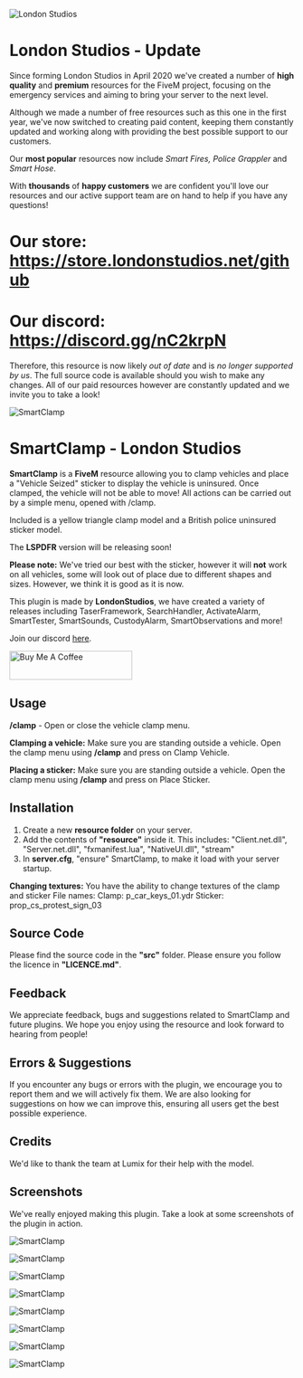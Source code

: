![London Studios](https://i.ibb.co/1mwSS1q/Untitled-design.png)

# London Studios - Update
Since forming London Studios in April 2020 we've created a number of **high quality** and **premium** resources for the FiveM project, focusing on the emergency services and aiming to bring your server to the next level.

Although we made a number of free resources such as this one in the first year, we've now switched to creating paid content, keeping them constantly updated and working along with providing the best possible support to our customers.

Our **most popular** resources now include *Smart Fires, Police Grappler* and *Smart Hose*.

With **thousands** of **happy customers** we are confident you'll love our resources and our active support team are on hand to help if you have any questions!

# Our store: https://store.londonstudios.net/github
# Our discord: https://discord.gg/nC2krpN

Therefore, this resource is now likely *out of date* and is *no longer supported by us*. The full source code is available should you wish to make any changes. All of our paid resources however are constantly updated and we invite you to take a look!

![SmartClamp](https://i.imgur.com/JMEbJpI.png)

# SmartClamp - London Studios
**SmartClamp** is a **FiveM** resource allowing you to clamp vehicles and place a "Vehicle Seized" sticker to display the vehicle is uninsured. Once clamped, the vehicle will not be able to move!
All actions can be carried out by a simple menu, opened with /clamp.

Included is a yellow triangle clamp model and a British police uninsured sticker model.

The **LSPDFR** version will be releasing soon!

**Please note:** We've tried our best with the sticker, however it will **not** work on all vehicles, some will look out of place due to different shapes and sizes. However, we think it is good as it is now.

This plugin is made by **LondonStudios**, we have created a variety of releases including TaserFramework, SearchHandler, ActivateAlarm, SmartTester, SmartSounds, CustodyAlarm, SmartObservations and more!	

Join our discord [here](https://discord.gg/AtPt9ND).

<a href="https://www.buymeacoffee.com/londonstudios" target="_blank"><img src="https://cdn.buymeacoffee.com/buttons/default-orange.png" alt="Buy Me A Coffee" style="height: 51px !important;width: 217px !important;" ></a>

## Usage
**/clamp** - Open or close the vehicle clamp menu.

**Clamping a vehicle:**
Make sure you are standing outside a vehicle. Open the clamp menu using **/clamp** and press on Clamp Vehicle.

**Placing a sticker:**
Make sure you are standing outside a vehicle. Open the clamp menu using **/clamp** and press on Place Sticker.

## Installation
 1.  Create a new **resource folder** on your server.
 2.  Add the contents of **"resource"** inside it. This includes:
"Client.net.dll", "Server.net.dll", "fxmanifest.lua", "NativeUI.dll", "stream"
3. In **server.cfg**, "ensure" SmartClamp, to make it load with your server startup.

**Changing textures:**
You have the ability to change textures of the clamp and sticker
File names:
Clamp: p_car_keys_01.ydr
Sticker: prop_cs_protest_sign_03
  
## Source Code
Please find the source code in the **"src"** folder. Please ensure you follow the licence in **"LICENCE.md"**.

## Feedback
We appreciate feedback, bugs and suggestions related to SmartClamp and future plugins. We hope you enjoy using the resource and look forward to hearing from people!

## Errors & Suggestions
If you encounter any bugs or errors with the plugin, we encourage you to report them and we will actively fix them. We are also looking for suggestions on how we can improve this, ensuring all users get the best possible experience.

## Credits
We'd like to thank the team at Lumix for their help with the model.

## Screenshots
We've really enjoyed making this plugin. Take a look at some screenshots of the plugin in action.

![SmartClamp](https://i.imgur.com/yoTC5Jj.png)

![SmartClamp](https://i.imgur.com/XdYzPB3.png)

![SmartClamp](https://i.imgur.com/EH6nN5J.png)

![SmartClamp](https://i.imgur.com/lEQ4SGR.png)

![SmartClamp](https://i.imgur.com/fVfNf3c.png)

![SmartClamp](https://i.imgur.com/2erRDiv.png)

![SmartClamp](https://i.imgur.com/UTnAiqz.png)

![SmartClamp](https://i.imgur.com/ED8xykA.png)
